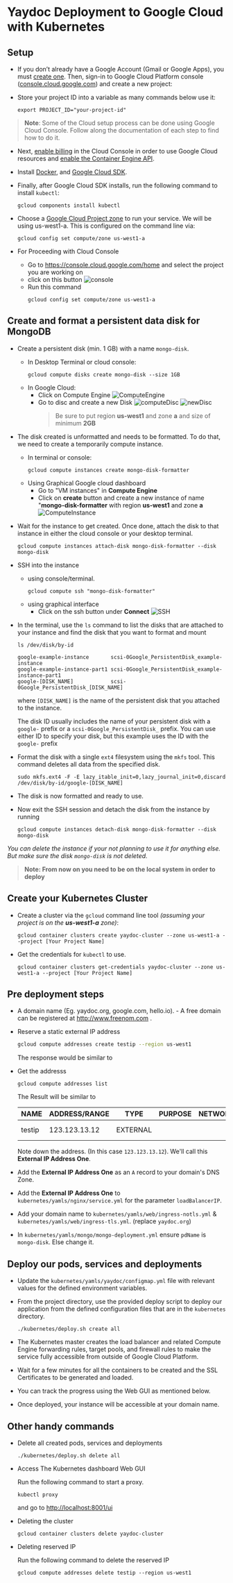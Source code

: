 # Yaydoc Deployment to Google Cloud with Kubernetes

## Setup

- If you don’t already have a Google Account (Gmail or Google Apps), you must [create one](https://accounts.google.com/SignUp). Then, sign-in to Google Cloud Platform console ([console.cloud.google.com](http://console.cloud.google.com/)) and create a new project:

- Store your project ID into a variable as many commands below use it:

    ```
    export PROJECT_ID="your-project-id"
    ```
> **Note**: Some of the Cloud setup process can be done using Google Cloud Console. Follow along the documentation of each step to find how to do it.
>
- Next, [enable billing](https://console.cloud.google.com/billing) in the Cloud Console in order to use Google Cloud resources and [enable the Container Engine API](https://console.cloud.google.com/project/_/kubernetes/list).

- Install [Docker](https://docs.docker.com/install/), and [Google Cloud SDK](https://cloud.google.com/sdk/).

- Finally, after Google Cloud SDK installs, run the following command to install `kubectl`:

    ```
    gcloud components install kubectl
    ```

- Choose a [Google Cloud Project zone](https://cloud.google.com/compute/docs/regions-zones/regions-zones) to run your service. We will be using us-west1-a. This is configured on the command line via:

    ```
    gcloud config set compute/zone us-west1-a
    ```
- For Proceeding with Cloud Console 
  - Go to https://console.cloud.google.com/home and select the project you are working on
  - click on this button
    ![console](../image/console.png)
  - Run this command 
    ```
    gcloud config set compute/zone us-west1-a
    ```


## Create and format a persistent data disk for MongoDB

- Create a persistent disk (min. 1 GB) with a name `mongo-disk`.
    - In Desktop Terminal or cloud console:
        ```
        gcloud compute disks create mongo-disk --size 1GB
        ```
    - In Google Cloud:
      - Click on Compute Engine ![ComputeEngine](../image/computeEngine.png)
      - Go to disc and create a new Disk
        ![computeDisc](../image/computeDisk.png)
        ![newDisc](../image/createDisk.png)
        >Be sure to put region **us-west1** and zone **a** and size of minimum **2GB**

- The disk created is unformatted and needs to be formatted. To do that, we need to create a temporarily compute instance.
    - In terminal or console:
        ```
        gcloud compute instances create mongo-disk-formatter
        ```
    - Using Graphical Google cloud dashboard
      - Go to "VM instances" in **Compute Engine**
      - Click on **create** button and create a new instance of name "**mongo-disk-formatter** with region **us-west1** and zone **a**
        ![ComputeInstance](../image/computeInstance.png)

- Wait for the instance to get created. Once done, attach the disk to that instance in either the cloud console or your desktop terminal.

    ```
    gcloud compute instances attach-disk mongo-disk-formatter --disk mongo-disk
    ```

- SSH into the instance 
    - using console/terminal.
        ```
        gcloud compute ssh "mongo-disk-formatter"
        ```
    - using graphical interface 
      - Click on the ssh button under **Connect**
        ![SSH](../image/ssh.png)
- In the terminal, use the `ls` command to list the disks that are attached to your instance and find the disk that you want to format and mount

    ```
    ls /dev/disk/by-id
    ```

    ```
    google-example-instance       scsi-0Google_PersistentDisk_example-instance
    google-example-instance-part1 scsi-0Google_PersistentDisk_example-instance-part1
    google-[DISK_NAME]            scsi-0Google_PersistentDisk_[DISK_NAME]
    ```

    where `[DISK_NAME]` is the name of the persistent disk that you attached to the instance.

    The disk ID usually includes the name of your persistent disk with a `google-` prefix or a `scsi-0Google_PersistentDisk_` prefix. You can use either ID to specify your disk, but this example uses the ID with the `google-` prefix


- Format the disk with a single `ext4` filesystem using the `mkfs` tool. This command deletes all data from the specified disk.

    ```
    sudo mkfs.ext4 -F -E lazy_itable_init=0,lazy_journal_init=0,discard /dev/disk/by-id/google-[DISK_NAME]
    ```

- The disk is now formatted and ready to use.
- Now exit the SSH session and detach the disk from the instance by running

    ```
    gcloud compute instances detach-disk mongo-disk-formatter --disk mongo-disk
    ```

_You can delete the instance if your not planning to use it for anything else. But make sure the disk `mongo-disk` is not deleted._

> **Note: From now on you need to be on the local system in order to deploy**
## Create your Kubernetes Cluster

- Create a cluster via the `gcloud` command line tool *(assuming your project is on the **us-west1-a** zone)*:

    ```
    gcloud container clusters create yaydoc-cluster --zone us-west1-a --project [Your Project Name]
    ```

- Get the credentials for `kubectl` to use.

    ```
    gcloud container clusters get-credentials yaydoc-cluster --zone us-west1-a --project [Your Project Name]
    ```

## Pre deployment steps
- A domain name (Eg. yaydoc.org, google.com, hello.io). - A free domain can be registered at http://www.freenom.com .
- Reserve a static external IP address

	```bash
	gcloud compute addresses create testip --region us-west1
	```

	The response would be similar to
- Get the addresss
    ```
    gcloud compute addresses list
    ```

    The Result will be similar to 

    |NAME         |ADDRESS/RANGE|TYPE         |PURPOSE      |NETWORK      |REGION       |SUBNET       |STATUS       |
    |-------------|-------------|-------------|-------------|-------------|-------------|-------------|-------------|
    |testip       |123.123.13.12|EXTERNAL     |             |             |us-west1     |             |RESERVED     |

	Note down the address. (In this case `123.123.13.12`). We'll call this **External IP Address One**.
- Add the **External IP Address One** as an `A` record to your domain's DNS Zone.
- Add the **External IP Address One** to `kubernetes/yamls/nginx/service.yml` for the parameter `loadBalancerIP`.
- Add your domain name to `kubernetes/yamls/web/ingress-notls.yml` & `kubernetes/yamls/web/ingress-tls.yml`. (replace `yaydoc.org`)
- In `kubernetes/yamls/mongo/mongo-deployment.yml` ensure `pdName` is `mongo-disk`. Else change it.

## Deploy our pods, services and deployments

- Update the `kubernetes/yamls/yaydoc/configmap.yml` file with relevant values for the defined environment variables.
- From the project directory, use the provided deploy script to deploy our application from the defined configuration files that are in the `kubernetes` directory.

    ```
    ./kubernetes/deploy.sh create all
    ```

- The Kubernetes master creates the load balancer and related Compute Engine forwarding rules, target pools, and firewall rules to make the service fully accessible from outside of Google Cloud Platform.
- Wait for a few minutes for all the containers to be created and the SSL Certificates to be generated and loaded.
- You can track the progress using the Web GUI as mentioned below.
- Once deployed, your instance will be accessible at your domain name.


## Other handy commands

- Delete all created pods, services and deployments

    ```
    ./kubernetes/deploy.sh delete all
    ```

-  Access The Kubernetes dashboard Web GUI

    Run the following command to start a proxy.

    ```
    kubectl proxy
    ```

    and go to [http://localhost:8001/ui](http://localhost:8001/ui)

- Deleting the cluster
    ```
    gcloud container clusters delete yaydoc-cluster
    ```
- Deleting reserved IP
    
    Run the following command to delete the reserved IP
    ```
    gcloud compute addresses delete testip --region us-west1
    ```